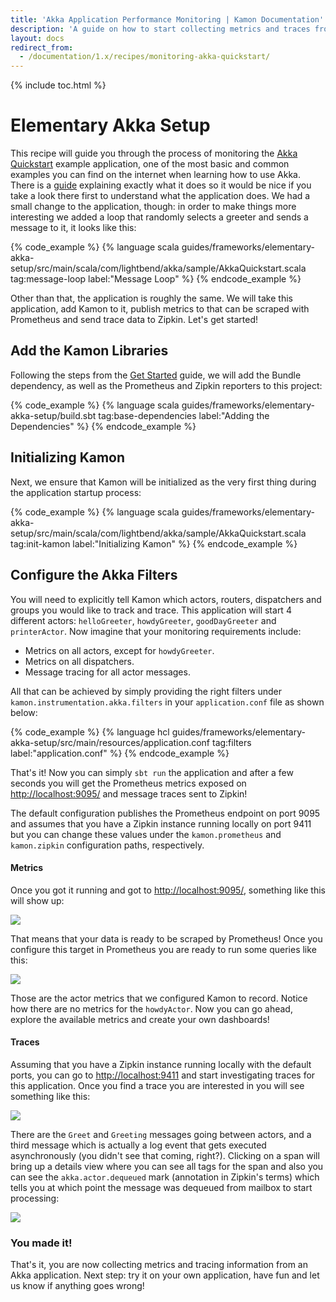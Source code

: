 ```yaml
---
title: 'Akka Application Performance Monitoring | Kamon Documentation'
description: 'A guide on how to start collecting metrics and traces from Akka Application.'
layout: docs
redirect_from:
  - /documentation/1.x/recipes/monitoring-akka-quickstart/
---
```


{% include toc.html %}

Elementary Akka Setup
==========================

This recipe will guide you through the process of monitoring the [Akka Quickstart][1] example application, one of the
most basic and common examples you can find on the internet when learning how to use Akka. There is a [guide][2]
explaining exactly what it does so it would be nice if you take a look there first to understand what the application
does. We had a small change to the application, though: in order to make things more interesting we added a loop that
randomly selects a greeter and sends a message to it, it looks like this:


{% code_example %}
{%   language scala guides/frameworks/elementary-akka-setup/src/main/scala/com/lightbend/akka/sample/AkkaQuickstart.scala tag:message-loop label:"Message Loop" %}
{% endcode_example %}

Other than that, the application is roughly the same. We will take this application, add Kamon to it, publish metrics to
that can be scraped with Prometheus and send trace data to Zipkin. Let's get started!

## Add the Kamon Libraries

Following the steps from the [Get Started][get-started] guide, we will add the Bundle dependency, as well as the
Prometheus and Zipkin reporters to this project:

{% code_example %}
{%   language scala guides/frameworks/elementary-akka-setup/build.sbt tag:base-dependencies label:"Adding the Dependencies" %}
{% endcode_example %}

## Initializing Kamon

Next, we ensure that Kamon will be initialized as the very first thing during the application startup process:

{% code_example %}
{%   language scala guides/frameworks/elementary-akka-setup/src/main/scala/com/lightbend/akka/sample/AkkaQuickstart.scala tag:init-kamon label:"Initializing Kamon" %}
{% endcode_example %}

## Configure the Akka Filters

You will need to explicitly tell Kamon which actors, routers, dispatchers and groups you would like to track and trace.
This application will start 4 different actors: `helloGreeter`, `howdyGreeter`, `goodDayGreeter` and `printerActor`. Now
imagine that your monitoring requirements include:

  - Metrics on all actors, except for `howdyGreeter`.
  - Metrics on all dispatchers.
  - Message tracing for all actor messages.

All that can be achieved by simply providing the right filters under `kamon.instrumentation.akka.filters` in your
`application.conf` file as shown below:

{% code_example %}
{%   language hcl guides/frameworks/elementary-akka-setup/src/main/resources/application.conf tag:filters label:"application.conf" %}
{% endcode_example %}



That's it! Now you can simply `sbt run` the application and after a few seconds you will get the Prometheus metrics
exposed on <http://localhost:9095/> and message traces sent to Zipkin!

The default configuration publishes the Prometheus endpoint on port 9095 and assumes that you have a Zipkin instance
running locally on port 9411 but you can change these values under the `kamon.prometheus` and `kamon.zipkin`
configuration paths, respectively.


#### Metrics

Once you got it running and got to <http://localhost:9095/>, something like this will show up:

<img class="img-fluid" src="/assets/img/recipes/quickstart-prometheus-metrics.png">

That means that your data is ready to be scraped by Prometheus! Once you configure this target in Prometheus you are
ready to run some queries like this:

<img class="img-fluid" src="/assets/img/recipes/quickstart-prometheus-query.png">

Those are the actor metrics that we configured Kamon to record. Notice how there are no metrics for the `howdyActor`.
Now you can go ahead, explore the available metrics and create your own dashboards!


#### Traces

Assuming that you have a Zipkin instance running locally with the default ports, you can go to <http://localhost:9411>
and start investigating traces for this application. Once you find a trace you are interested in you will see something
like this:

<img class="img-fluid" src="/assets/img/recipes/quickstart-zipkin-trace.png">

There are the `Greet` and `Greeting` messages going between actors, and a third message which is actually a log event
that gets executed asynchronously (you didn't see that coming, right?). Clicking on a span will bring up a details view
where you can see all tags for the span and also you can see the `akka.actor.dequeued` mark (annotation in Zipkin's
terms) which tells you at which point the message was dequeued from mailbox to start processing:

<img class="img-fluid" src="/assets/img/recipes/quickstart-zipkin-span-detail.png">


### You made it!

That's it, you are now collecting metrics and tracing information from an Akka application. Next step: try it on your own
application, have fun and let us know if anything goes wrong!

[1]: https://developer.lightbend.com/start/?group=akka&project=akka-quickstart-scala
[2]: https://developer.lightbend.com/guides/akka-quickstart-scala/
[3]: ../../setting-up-the-agent/
[4]: ../../setting-up-the-agent/#running-from-sbt
[5]: https://github.com/kamon-io/sbt-aspectj-runner
[get-started]: /get-started/
